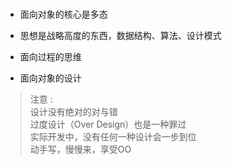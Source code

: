 ###

- 面向对象的核心是多态

- 思想是战略高度的东西，数据结构、算法、设计模式

- 面向过程的思维

- 面向对象的设计

> 注意 :<br>
设计没有绝对的对与错 <br>
过度设计（Over Design）也是一种罪过 <br>
实际开发中，没有任何一种设计会一步到位 <br>
动手写，慢慢来，享受OO



